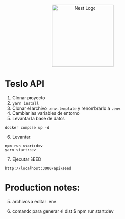 <p align="center">
  <a href="http://nestjs.com/" target="blank"><img src="https://nestjs.com/img/logo-small.svg" width="200" alt="Nest Logo" /></a>
</p>

# Teslo API

1. Clonar proyecto
2. `yarn install`
3. Clonar el archivo `.env.template` y renombrarlo a `.env`
4. Cambiar las variables de entorno
5. Levantar la base de datos

```
docker compose up -d
```

6. Levantar:

```
npm run start:dev
yarn start:dev

```

7. Ejecutar SEED

```
http://localhost:3000/api/seed
```

# Production notes:


5. archivos a editar 
.env

6. comando para generar el dist
$ npm run start:dev
